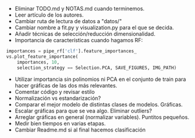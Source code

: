 - Eliminar TODO.md y NOTAS.md cuando terminemos.
- Leer artículo de los autores.
- Cambiar ruta de lectura de datos a "datos/"
- Cambiar nombre a fit.py y visualization.py para el que se decida.
- Añadir técnicas de selección/reducción dimensionalidad.
- Importancia de características cuando hagamos RF:
```python
importances = pipe_rf['clf'].feature_importances_
vs.plot_feature_importance(
    importances, 10,
    selection_strategy == Selection.PCA, SAVE_FIGURES, IMG_PATH)
```
- Utilizar importancia sin polinomios ni PCA en el conjunto de train para hacer gráficas de las dos más relevantes.
- Comentar código y revisar estilo
- Normalización vs estandarización?
- Comparar el mejor modelo de distintas clases de modelos. Gráficas.
- Escalar gráficas para que se vea algo. Eliminar outliers?
- Arreglar gráficas en general (normalizar variables). Puntitos pequeños.
- Medir bien tiempos en varias etapas.
- Cambiar Readme.md si al final hacemos clasificación
